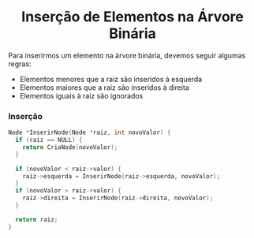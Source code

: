 <h1 align="center">Inserção de Elementos na Árvore Binária</h1>

<p>
    Para inserirmos um elemento na árvore binária, devemos seguir algumas regras:
</p>

- Elementos menores que a raiz são inseridos à esquerda
- Elementos maiores que a raiz são inseridos à direita
- Elementos iguais à raiz são ignorados

<h3>Inserção</h3>

```C
Node *InserirNode(Node *raiz, int novoValor) {
  if (raiz == NULL) {
    return CriaNode(novoValor);
  }

  if (novoValor < raiz->valor) {
    raiz->esquerda = InserirNode(raiz->esquerda, novoValor);
  }
  if (novoValor > raiz->valor) {
    raiz->direita = InserirNode(raiz->direita, novoValor);
  }

  return raiz;
}
```
